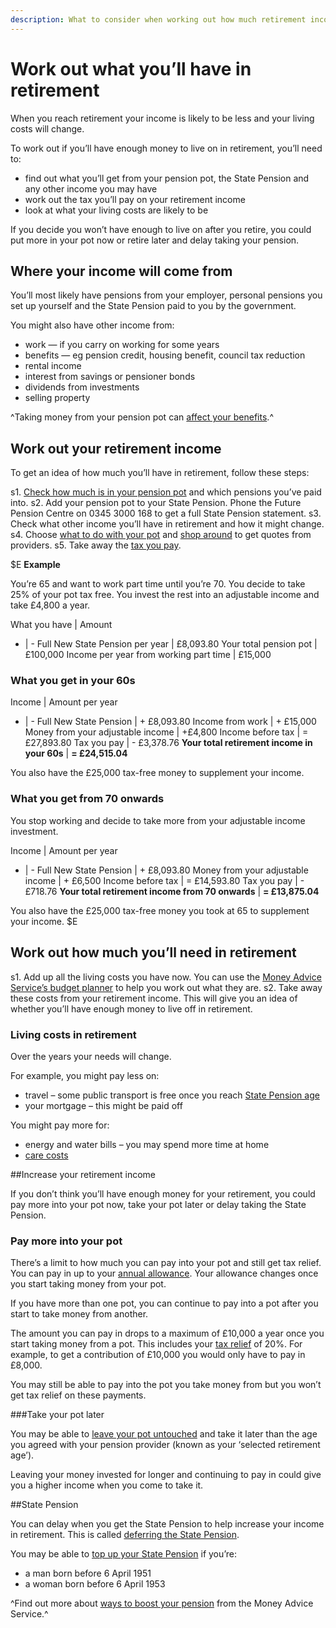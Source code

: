 ```yaml
---
description: What to consider when working out how much retirement income you’ll have, including your pension, other sources of income and costs.
---
```


# Work out what you’ll have in retirement

When you reach retirement your income is likely to be less and your living costs will change.

To work out if you’ll have enough money to live on in retirement, you’ll need to:

- find out what you’ll get from your pension pot, the State Pension and any other income you may have
- work out the tax you’ll pay on your retirement income
- look at what your living costs are likely to be

If you decide you won’t have enough to live on after you retire, you could put more in your pot now or retire later and delay taking your pension.

## Where your income will come from

You’ll most likely have pensions from your employer, personal pensions you set up yourself and the State Pension paid to you by the government.

You might also have other income from:

- work — if you carry on working for some years
- benefits — eg pension credit, housing benefit, council tax reduction
- rental income
- interest from savings or pensioner bonds
- dividends from investments
- selling property

^Taking money from your pension pot can [affect your benefits](/benefits).^

## Work out your retirement income

To get an idea of how much you’ll have in retirement, follow these steps:

s1. [Check how much is in your pension pot](/pension-pot-value) and which pensions you’ve paid into.
s2. Add your pension pot to your State Pension. Phone the Future Pension Centre on 0345 3000 168 to get a full State Pension statement.
s3. Check what other income you’ll have in retirement and how it might change.
s4. Choose [what to do with your pot](/pension-pot-options) and [shop around](/shop-around) to get quotes from providers.
s5. Take away the [tax you pay](/tax).

$E
**Example**

You’re 65 and want to work part time until you’re 70. You decide to take 25% of your pot tax free. You invest the rest into an adjustable income and take £4,800 a year.

What you have | Amount
- | -
Full New State Pension per year | £8,093.80
Your total pension pot | £100,000
Income per year from working part time | £15,000

### What you get in your 60s

Income | Amount per year
- | -
Full New State Pension | + £8,093.80
Income from work | + £15,000
Money from your adjustable income | +£4,800
Income before tax | = £27,893.80
Tax you pay | - £3,378.76
**Your total retirement income in your 60s** | **= £24,515.04**

You also have the £25,000 tax-free money to supplement your income.

### What you get from 70 onwards

You stop working and decide to take more from your adjustable income investment.

Income | Amount per year
- | -
Full New State Pension | + £8,093.80
Money from your adjustable income | + £6,500
Income before tax | = £14,593.80
Tax you pay | - £718.76
**Your total retirement income from 70 onwards** | **= £13,875.04**

You also have the £25,000 tax-free money you took at 65 to supplement your income.
$E

## Work out how much you’ll need in retirement

s1. Add up all the living costs you have now. You can use the [Money Advice Service’s budget planner](https://www.moneyadviceservice.org.uk/en/tools/budget-planner) to help you work out what they are.
s2. Take away these costs from your retirement income. This will give you an idea of whether you’ll have enough money to live off in retirement.


### Living costs in retirement

Over the years your needs will change.

For example, you might pay less on:

- travel – some public transport is free once you reach [State Pension age](https://www.gov.uk/calculate-state-pension)
- your mortgage – this might be paid off

You might pay more for:

- energy and water bills – you may spend more time at home
- [care costs](/care-costs)

##Increase your retirement income

If you don’t think you’ll have enough money for your retirement, you could pay more into your pot now, take your pot later or delay taking the State Pension.

### Pay more into your pot

There’s a limit to how much you can pay into your pot and still get tax relief. You can pay in up to your [annual allowance](https://www.gov.uk/tax-on-your-private-pension/annual-allowance). Your allowance changes once you start taking money from your pot.

If you have more than one pot, you can continue to pay into a pot after you start to take money from another.

The amount you can pay in drops to a maximum of £10,000 a year once you start taking money from a pot. This includes your [tax relief](https://www.gov.uk/tax-on-your-private-pension/pension-tax-relief) of 20%. For example, to get a contribution of £10,000 you would only have to pay in £8,000.

You may still be able to pay into the pot you take money from but you won’t get tax relief on these payments.

###Take your pot later

You may be able to [leave your pot untouched](/leave-pot-untouched) and take it later than the age you agreed with your pension provider (known as your ‘selected retirement age’).

Leaving your money invested for longer and continuing to pay in could give you a higher income when you come to take it.

##State Pension

You can delay when you get the State Pension to help increase your income in retirement. This is called [deferring the State Pension](https://www.gov.uk/deferring-state-pension/what-you-may-get).

You may be able to [top up your State Pension](https://www.gov.uk/statepensiontopup) if you’re:

- a man born before 6 April 1951
- a woman born before 6 April 1953

^Find out more about [ways to boost your pension](https://www.moneyadviceservice.org.uk/en/articles/ways-to-boost-your-pension-in-the-run-up-to-retirement) from the Money Advice Service.^
